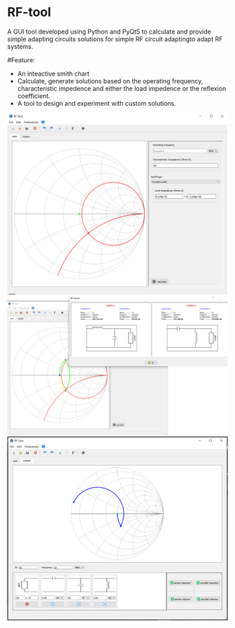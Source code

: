# RF-tool
A GUI tool developed using Python and PyQt5 to calculate and provide simple adapting circuits solutions for simple RF circuit adaptingto adapt RF systems.

#Feature:
- An inteactive smith chart
- Calculate, generate solutions based on the operating frequency, characteristic impedence and either the load impedence or the reflexion coefficient.
- A tool to design and experiment with custom solutions.



<img src="screenshots/rf-image1.png" width=700>
<img src="screenshots/rf-image2.png" width=700>
<img src="screenshots/rf-image3.png" width=700>
